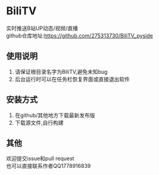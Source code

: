 # BiliTV
  实时推送B站UP动态/视频/直播  
  github仓库地址:https://github.com/275313730/BiliTV_pyside

## 使用说明
  1. 请保证根目录名字为BiliTV,避免未知bug
  2. 后台运行时可以在任务栏恢复界面或直接退出软件

## 安装方式
  1. 在github/其他地方下载最新发布版
  2. 下载源文件,自行构建

## 其他
  欢迎提交issue和pull request  
  也可以直接联系作者QQ1778916839